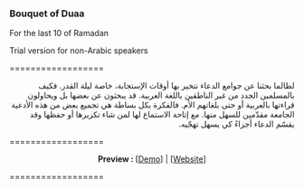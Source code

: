 <h3>Bouquet of Duaa</h3>

For the last 10 of Ramadan

Trial version for non-Arabic speakers

==================
<p dir="rtl">
لطالما بحثنا عن جوامع الدعاء نتخير بها أوقات الإستجابة، خاصة ليلة القدر. فكيف بالمسلمين الجدد من غير الناطقين باللغة العربية. قد يبحثون عن بعضها بل ويحاولون قراءتها بالعربية أو حتى بلغاتهم الأم.
فالفكرة بكل بساطة هي تجميع بعض من هذه الأدعية الجامعة مقدّمين للسهل منها. مع إتاحة الاستماع لها لمن شاء تكريرها أو حفظها وقد يقسّم الدعاء أجزاءً كي يسهل تهجّيه.
</p>

==================

<p align="center">
<b>Preview : </b>
[<a target="_blank" href="http://htmlpreview.github.io/?https://github.com/undershell/BouquetOfDuaa/blob/master/duaa/index.html">Demo</a>]
 | 
[<a target="_blank" href="islamy.is-great.org/duaa/">Website</a>]
</p>

================== 
